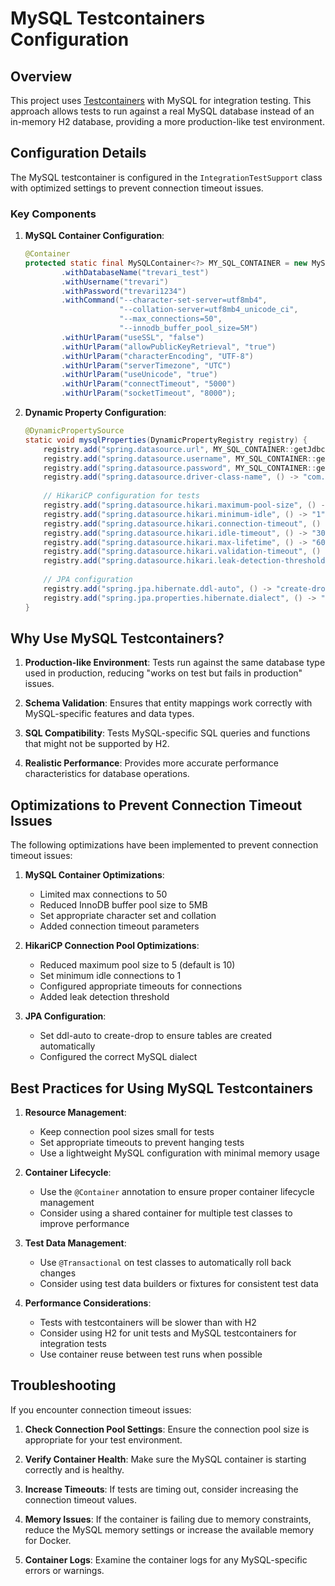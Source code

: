# MySQL Testcontainers Configuration

## Overview

This project uses [Testcontainers](https://www.testcontainers.org/) with MySQL for integration testing. This approach allows tests to run against a real MySQL database instead of an in-memory H2 database, providing a more production-like test environment.

## Configuration Details

The MySQL testcontainer is configured in the `IntegrationTestSupport` class with optimized settings to prevent connection timeout issues.

### Key Components

1. **MySQL Container Configuration**:
   ```java
   @Container
   protected static final MySQLContainer<?> MY_SQL_CONTAINER = new MySQLContainer<>("mysql:8.0")
           .withDatabaseName("trevari_test")
           .withUsername("trevari")
           .withPassword("trevari1234")
           .withCommand("--character-set-server=utf8mb4", 
                        "--collation-server=utf8mb4_unicode_ci",
                        "--max_connections=50",
                        "--innodb_buffer_pool_size=5M")
           .withUrlParam("useSSL", "false")
           .withUrlParam("allowPublicKeyRetrieval", "true")
           .withUrlParam("characterEncoding", "UTF-8")
           .withUrlParam("serverTimezone", "UTC")
           .withUrlParam("useUnicode", "true")
           .withUrlParam("connectTimeout", "5000")
           .withUrlParam("socketTimeout", "8000");
   ```

2. **Dynamic Property Configuration**:
   ```java
   @DynamicPropertySource
   static void mysqlProperties(DynamicPropertyRegistry registry) {
       registry.add("spring.datasource.url", MY_SQL_CONTAINER::getJdbcUrl);
       registry.add("spring.datasource.username", MY_SQL_CONTAINER::getUsername);
       registry.add("spring.datasource.password", MY_SQL_CONTAINER::getPassword);
       registry.add("spring.datasource.driver-class-name", () -> "com.mysql.cj.jdbc.Driver");
       
       // HikariCP configuration for tests
       registry.add("spring.datasource.hikari.maximum-pool-size", () -> "5");
       registry.add("spring.datasource.hikari.minimum-idle", () -> "1");
       registry.add("spring.datasource.hikari.connection-timeout", () -> "10000");
       registry.add("spring.datasource.hikari.idle-timeout", () -> "30000");
       registry.add("spring.datasource.hikari.max-lifetime", () -> "60000");
       registry.add("spring.datasource.hikari.validation-timeout", () -> "5000");
       registry.add("spring.datasource.hikari.leak-detection-threshold", () -> "60000");
       
       // JPA configuration
       registry.add("spring.jpa.hibernate.ddl-auto", () -> "create-drop");
       registry.add("spring.jpa.properties.hibernate.dialect", () -> "org.hibernate.dialect.MySQLDialect");
   }
   ```

## Why Use MySQL Testcontainers?

1. **Production-like Environment**: Tests run against the same database type used in production, reducing "works on test but fails in production" issues.

2. **Schema Validation**: Ensures that entity mappings work correctly with MySQL-specific features and data types.

3. **SQL Compatibility**: Tests MySQL-specific SQL queries and functions that might not be supported by H2.

4. **Realistic Performance**: Provides more accurate performance characteristics for database operations.

## Optimizations to Prevent Connection Timeout Issues

The following optimizations have been implemented to prevent connection timeout issues:

1. **MySQL Container Optimizations**:
   - Limited max connections to 50
   - Reduced InnoDB buffer pool size to 5MB
   - Set appropriate character set and collation
   - Added connection timeout parameters

2. **HikariCP Connection Pool Optimizations**:
   - Reduced maximum pool size to 5 (default is 10)
   - Set minimum idle connections to 1
   - Configured appropriate timeouts for connections
   - Added leak detection threshold

3. **JPA Configuration**:
   - Set ddl-auto to create-drop to ensure tables are created automatically
   - Configured the correct MySQL dialect

## Best Practices for Using MySQL Testcontainers

1. **Resource Management**:
   - Keep connection pool sizes small for tests
   - Set appropriate timeouts to prevent hanging tests
   - Use a lightweight MySQL configuration with minimal memory usage

2. **Container Lifecycle**:
   - Use the `@Container` annotation to ensure proper container lifecycle management
   - Consider using a shared container for multiple test classes to improve performance

3. **Test Data Management**:
   - Use `@Transactional` on test classes to automatically roll back changes
   - Consider using test data builders or fixtures for consistent test data

4. **Performance Considerations**:
   - Tests with testcontainers will be slower than with H2
   - Consider using H2 for unit tests and MySQL testcontainers for integration tests
   - Use container reuse between test runs when possible

## Troubleshooting

If you encounter connection timeout issues:

1. **Check Connection Pool Settings**: Ensure the connection pool size is appropriate for your test environment.

2. **Verify Container Health**: Make sure the MySQL container is starting correctly and is healthy.

3. **Increase Timeouts**: If tests are timing out, consider increasing the connection timeout values.

4. **Memory Issues**: If the container is failing due to memory constraints, reduce the MySQL memory settings or increase the available memory for Docker.

5. **Container Logs**: Examine the container logs for any MySQL-specific errors or warnings.